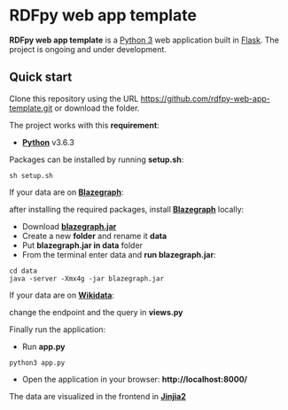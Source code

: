# RDFpy web app template

**RDFpy web app template** is a [Python 3](https://www.python.org/downloads/) web application built in [Flask](https://flask.palletsprojects.com/en/2.3.x/). 
The project is ongoing and under development.

## Quick start

Clone this repository using the URL https://github.com/rdfpy-web-app-template.git
or download the folder.

The project works with this **requirement**:

- [**Python**](https://www.python.org/downloads/) v3.6.3

Packages can be installed by running **setup.sh**:
```
sh setup.sh
```

If your data are on [**Blazegraph**](https://blazegraph.com/):

after installing the required packages, install [**Blazegraph**](https://blazegraph.com/) locally:

- Download [**blazegraph.jar**](https://github.com/blazegraph/database/releases/tag/BLAZEGRAPH_2_1_6_RC)
- Create a new **folder** and rename it **data**
- Put **blazegraph.jar in data** folder
- From the terminal enter data and **run blazegraph.jar**:
```
cd data
java -server -Xmx4g -jar blazegraph.jar
```

If your data are on [**Wikidata**](https://www.wikidata.org/wiki/Wikidata:Main_Page):

change the endpoint and the query in **views.py**

Finally run the application:
- Run **app.py**
```
python3 app.py
```
- Open the application in your browser: **http://localhost:8000/**

The data are visualized in the frontend in [**Jinjia2**](https://pypi.org/project/Jinja2/)

